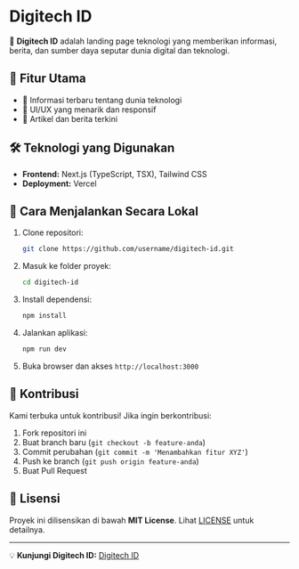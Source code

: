 # Digitech ID

🚀 **Digitech ID** adalah landing page teknologi yang memberikan informasi, berita, dan sumber daya seputar dunia digital dan teknologi.

## 🌟 Fitur Utama
- 🔹 Informasi terbaru tentang dunia teknologi
- 🔹 UI/UX yang menarik dan responsif
- 🔹 Artikel dan berita terkini


## 🛠️ Teknologi yang Digunakan
- **Frontend:** Next.js (TypeScript, TSX), Tailwind CSS
- **Deployment:** Vercel

## 🚀 Cara Menjalankan Secara Lokal
1. Clone repositori:
   ```sh
   git clone https://github.com/username/digitech-id.git
   ```
2. Masuk ke folder proyek:
   ```sh
   cd digitech-id
   ```
3. Install dependensi:
   ```sh
   npm install
   ```
4. Jalankan aplikasi:
   ```sh
   npm run dev
   ```
5. Buka browser dan akses `http://localhost:3000`

## 📌 Kontribusi
Kami terbuka untuk kontribusi! Jika ingin berkontribusi:
1. Fork repositori ini
2. Buat branch baru (`git checkout -b feature-anda`)
3. Commit perubahan (`git commit -m 'Menambahkan fitur XYZ'`)
4. Push ke branch (`git push origin feature-anda`)
5. Buat Pull Request

## 📜 Lisensi
Proyek ini dilisensikan di bawah **MIT License**. Lihat [LICENSE](LICENSE) untuk detailnya.

---

💡 **Kunjungi Digitech ID:** [Digitech ID](https://digitech-id.vercel.app/)
